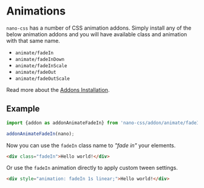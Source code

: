 # Animations

`nano-css` has a number of CSS animation addons. Simply install any of the
below animation addons and you will have available class and animation with that same
name.

- `animate/fadeIn`
- `animate/fadeInDown`
- `animate/fadeInScale`
- `animate/fadeOut`
- `animate/fadeOutScale`

Read more about the [Addons Installation](./Addons.md#addon-installation).


## Example

```js
import {addon as addonAnimateFadeIn} from 'nano-css/addon/animate/fadeIn';

addonAnimateFadeIn(nano);
```

Now you can use the `fadeIn` class name to *"fade in"* your elements.

```html
<div class="fadeIn">Hello world!</div>
```

Or use the `fadeIn` animation directly to apply custom tween settings.

```html
<div style="animation: fadeIn 1s linear;">Hello world!</div>
```
